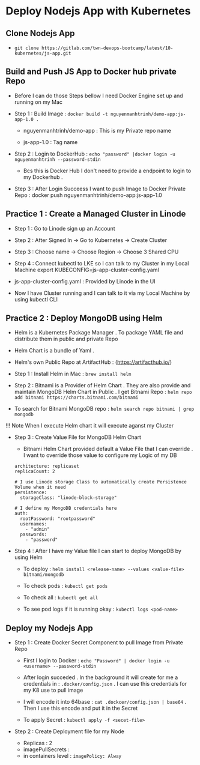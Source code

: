 # Deploy Nodejs App with Kubernetes 

## Clone Nodejs App 

  - `git clone https://gitlab.com/twn-devops-bootcamp/latest/10-kubernetes/js-app.git` 

## Build and Push JS App to Docker hub private Repo 

  - Before I can do those Steps bellow I need Docker Engine set up and running on my Mac
    
  - Step 1 : Build Image : `docker build -t nguyenmanhtrinh/demo-app:js-app-1.0 .`

    -  nguyenmanhtrinh/demo-app : This is my Private repo name
   
    -  js-app-1.0 : Tag name
   
  - Step 2 : Login to DockerHub : `echo "password" |docker login -u nguyenmanhtrinh --password-stdin`

    - Bcs this is Docker Hub I don't need to provide a endpoint to login to my Dockerhub .
   
  - Step 3 : After Login Succeess I want to push Image to Docker Private Repo : docker push nguyenmanhtrinh/demo-app:js-app-1.0

## Practice 1 : Create a Managed Cluster in Linode 

  - Step 1 : Go to Linode sign up an Account

  - Step 2 : After Signed In -> Go to Kubernetes -> Create Cluster
  
  - Step 3 : Choose name -> Choose Region -> Choose 3 Shared CPU
  
  - Step 4 : Connect kubectl to LKE so I can talk to my Cluster in my Local Machine export KUBECONFIG=js-app-cluster-config.yaml
  
  - js-app-cluster-config.yaml : Provided by Linode in the UI
  
  - Now I have Cluster running and I can talk to it via my Local Machine by using kubectl CLI

## Practice 2 : Deploy MongoDB using Helm 

  - Helm is a Kubernetes Package Manager . To package YAML file and distribute them in public and private Repo

  - Helm Chart is a bundle of Yaml .

  - Helm's own Public Repo at ArtifactHub : (https://artifacthub.io/)

  - Step 1 : Install Helm in Mac : `brew install helm`

  - Step 2 : Bitnami is a Provider of Helm Chart . They are also provide and maintain MongoDB Helm Chart in Public . I get Bitnami Repo : `helm repo add bitnami https://charts.bitnami.com/bitnami`

  - To search for Bitnami MongoDB repo : `helm search repo bitnami | grep mongodb`

  !!! Note When I execute Helm chart it will execute aganst my Cluster 

  - Step 3 : Create Value File for MongoDB Helm Chart

    - Bitnami Helm Chart provided default a Value File that I can override . I want to override those value to configure my Logic of my DB
   
    ```
    architecture: replicaset
    replicaCount: 2

    # I use Linode storage Class to automatically create Persistence Volume when it need
    persistence:
      storageClass: "linode-block-storage"
    
    # I define my MongoDB credentials here
    auth: 
      rootPassword: "rootpassword"
      usernames: 
        - "admin"
      passwords: 
        - "password"
    ```

  - Step 4 : After I have my Value file I can start to deploy MongoDB by using Helm

    - To deploy : `helm install <release-name> --values <value-file> bitnami/mongodb`
   
    - To check pods : `kubectl get pods`
   
    - To check all : `kubectl get all`
   
    - To see pod logs if it is running okay : `kubectl logs <pod-name>`

## Deploy my Nodejs App 

  - Step 1 : Create Docker Secret Component to pull Image from Private Repo

    - First I login to Docker : `echo "Password" | docker login -u <username> --password-stdin`
   
    - After login succeded . In the background it will create for me a credentials in : `.docker/config.json` . I can use this credentials for my K8 use to pull image
   
    - I will encode it into 64base : `cat .dockcer/config.json | base64` . Then I use this encode and put it in the Secret

    - To apply Secret : `kubectl apply -f <secet-file>`

  - Step 2 : Create Deployment file for my Node

    - Replicas : 2
    - imagePullSecrets :  <Docker-Secret-Component>
    - in containers level : `imagePolicy: Alway`
     
















